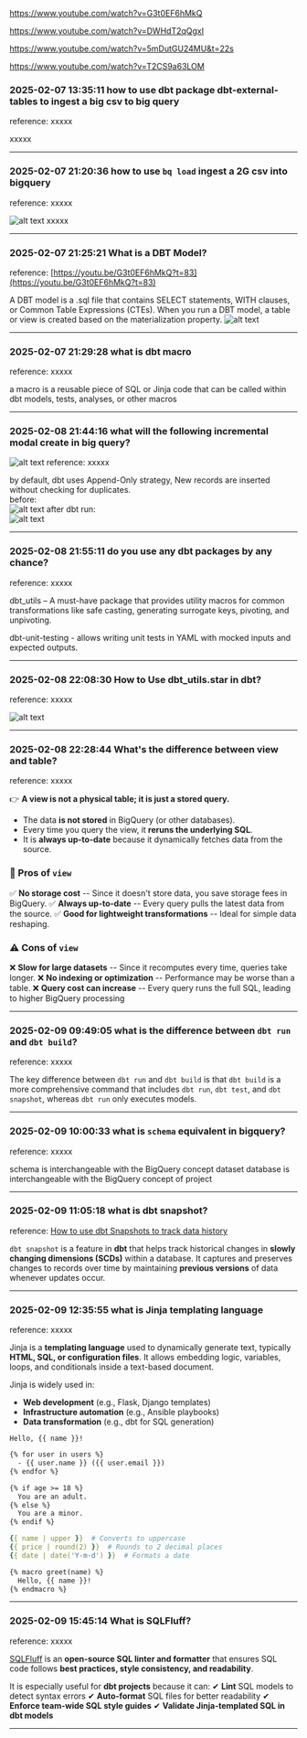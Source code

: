 https://www.youtube.com/watch?v=G3t0EF6hMkQ

https://www.youtube.com/watch?v=DWHdT2qQgxI

https://www.youtube.com/watch?v=5mDutGU24MU&t=22s

https://www.youtube.com/watch?v=T2CS9a63LOM

### 2025-02-07 13:35:11 how to use dbt package dbt-external-tables to ingest a big csv to big query
reference: xxxxx

xxxxx
_______________________________________________________________
### 2025-02-07 21:20:36 how to use `bq load` ingest a 2G csv into bigquery
reference: xxxxx

![alt text](image-2.png)
xxxxx
_______________________________________________________________
### 2025-02-07 21:25:21 What is a DBT Model?
reference: [https://youtu.be/G3t0EF6hMkQ?t=83](https://youtu.be/G3t0EF6hMkQ?t=83)

A DBT model is a .sql file that contains SELECT statements, WITH clauses, or Common Table Expressions (CTEs). When you run a DBT model, a table or view is created based on the materialization property.
![alt text](image-7.png)
_______________________________________________________________
### 2025-02-07 21:29:28 what is dbt macro
reference: xxxxx

 a macro is a reusable piece of SQL or Jinja code that can be called within dbt models, tests, analyses, or other macros
_______________________________________________________________
### 2025-02-08 21:44:16 what will the following incremental modal create in big query?
![alt text](image-3.png)
reference: xxxxx

by default, dbt uses Append-Only strategy, New records are inserted without checking for duplicates.<br>
before:<br>
![alt text](image-4.png) 
after dbt run:<br>
![alt text](image-5.png)
_______________________________________________________________
### 2025-02-08 21:55:11 do you use any dbt packages by any chance?
reference: xxxxx

dbt_utils – A must-have package that provides utility macros for common transformations like safe casting, generating surrogate keys, pivoting, and unpivoting.

dbt-unit-testing - allows writing unit tests in YAML with mocked inputs and expected outputs.
_______________________________________________________________
### 2025-02-08 22:08:30 How to Use dbt_utils.star in dbt?
reference: xxxxx

![alt text](image-6.png)
_______________________________________________________________
### 2025-02-08 22:28:44 What's the difference between view and table?
reference: xxxxx

👉 **A view is not a physical table; it is just a stored query.**

-   The data **is not stored** in BigQuery (or other databases).
-   Every time you query the view, it **reruns the underlying SQL**.
-   It is **always up-to-date** because it dynamically fetches data from the source.

### **🚀 Pros of `view`**

✅ **No storage cost** -- Since it doesn't store data, you save storage fees in BigQuery.
✅ **Always up-to-date** -- Every query pulls the latest data from the source.
✅ **Good for lightweight transformations** -- Ideal for simple data reshaping.

### **⚠️ Cons of `view`**

❌ **Slow for large datasets** -- Since it recomputes every time, queries take longer.
❌ **No indexing or optimization** -- Performance may be worse than a table.
❌ **Query cost can increase** -- Every query runs the full SQL, leading to higher BigQuery processing
_______________________________________________________________
### 2025-02-09 09:49:05 what is the difference between `dbt run` and `dbt build`?
reference: xxxxx

The key difference between `dbt run` and `dbt build` is that `dbt build` is a more comprehensive command that includes `dbt run`, `dbt test`, and `dbt snapshot`, whereas `dbt run` only executes models.
_______________________________________________________________
### 2025-02-09 10:00:33 what is `schema` equivalent in bigquery?
reference: xxxxx

schema is interchangeable with the BigQuery concept dataset
database is interchangeable with the BigQuery concept of project
_______________________________________________________________
### 2025-02-09 11:05:18 what is dbt snapshot?
reference: [How to use dbt Snapshots to track data history](https://youtu.be/SNtM_RUa5G4?t=469)

`dbt snapshot` is a feature in **dbt** that helps track historical changes in **slowly changing dimensions (SCDs)** within a database. It captures and preserves changes to records over time by maintaining **previous versions** of data whenever updates occur.
_______________________________________________________________
### 2025-02-09 12:35:55 what is Jinja templating language
reference: xxxxx

Jinja is a **templating language** used to dynamically generate text, typically **HTML, SQL, or configuration files**. It allows embedding logic, variables, loops, and conditionals inside a text-based document.

Jinja is widely used in:

-   **Web development** (e.g., Flask, Django templates)
-   **Infrastructure automation** (e.g., Ansible playbooks)
-   **Data transformation** (e.g., dbt for SQL generation)
```
Hello, {{ name }}!
```

```html
{% for user in users %}
  - {{ user.name }} ({{ user.email }})
{% endfor %}
```

```html
{% if age >= 18 %}
  You are an adult.
{% else %}
  You are a minor.
{% endif %}
```

```yaml
{{ name | upper }}  # Converts to uppercase
{{ price | round(2) }}  # Rounds to 2 decimal places
{{ date | date('Y-m-d') }}  # Formats a date
```

```html
{% macro greet(name) %}
  Hello, {{ name }}!
{% endmacro %}
```
_______________________________________________________________
### 2025-02-09 15:45:14 What is SQLFluff?
reference: xxxxx

[SQLFluff](https://github.com/sqlfluff/sqlfluff) is an **open-source SQL linter and formatter** that ensures SQL code follows **best practices, style consistency, and readability**.

It is especially useful for **dbt projects** because it can: ✔ **Lint** SQL models to detect syntax errors
✔ **Auto-format** SQL files for better readability
✔ **Enforce team-wide SQL style guides**
✔ **Validate Jinja-templated SQL in dbt models**
_______________________________________________________________